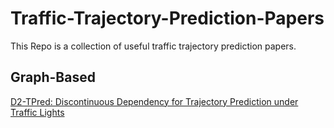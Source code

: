 # Traffic-Trajectory-Prediction-Papers
This Repo is a collection of useful traffic trajectory prediction papers.

## Graph-Based
[D2-TPred: Discontinuous Dependency for
Trajectory Prediction under Traffic Lights](Graph-based/136680512.pdf)
